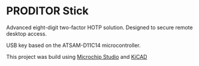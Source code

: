 # PRODITOR Stick

Advanced eight-digit two-factor HOTP solution. Designed to secure remote desktop access.

USB key based on the ATSAM-D11C14 microcontroller. 

This project was build using [Microchip Studio](https://www.microchip.com/en-us/tools-resources/develop/microchip-studio) and [KiCAD](https://www.kicad.org/)
